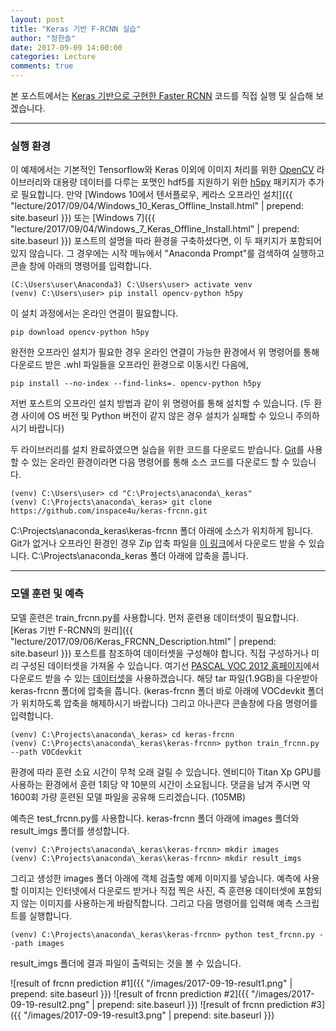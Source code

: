 ```yaml
---
layout: post
title: "Keras 기반 F-RCNN 실습"
author: "정한솔"
date: 2017-09-09 14:00:00
categories: Lecture
comments: true
---
```


본 포스트에서는 [Keras 기반으로 구현한 Faster RCNN](https://github.com/inspace4u/keras-frcnn) 코드를 직접 실행 및 실습해 보겠습니다.

---

### 실행 환경

이 예제에서는 기본적인 Tensorflow와 Keras 이외에 이미지 처리를 위한 [OpenCV](http://opencv.org/) 라이브러리와 대용량 데이터를 다루는 포맷인 hdf5를 지원하기 위한 [h5py](http://www.h5py.org/) 패키지가 추가로 필요합니다. 만약 [Windows 10에서 텐서플로우, 케라스 오프라인 설치]({{ "lecture/2017/09/04/Windows_10_Keras_Offline_Install.html" | prepend: site.baseurl }}) 또는 [Windows 7]({{ "lecture/2017/09/04/Windows_7_Keras_Offline_Install.html" | prepend: site.baseurl }}) 포스트의 설명을 따라 환경을 구축하셨다면, 이 두 패키지가 포함되어 있지 않습니다. 그 경우에는 시작 메뉴에서 "Anaconda Prompt"를 검색하여 실행하고 콘솔 창에 아래의 명령어를 입력합니다.

```
(C:\Users\user\Anaconda3) C:\Users\user> activate venv
(venv) C:\Users\user> pip install opencv-python h5py
```

이 설치 과정에서는 온라인 연결이 필요합니다.

```
pip download opencv-python h5py
```

완전한 오프라인 설치가 필요한 경우 온라인 연결이 가능한 환경에서 위 명령어를 통해 다운로드 받은 .whl 파일들을 오프라인 환경으로 이동시킨 다음에,

```
pip install --no-index --find-links=. opencv-python h5py
```

저번 포스트의 오프라인 설치 방법과 같이 위 명령어를 통해 설치할 수 있습니다. (두 환경 사이에 OS 버전 및 Python 버전이 같지 않은 경우 설치가 실패할 수 있으니 주의하시기 바랍니다)

두 라이브러리를 설치 완료하였으면 실습을 위한 코드를 다운로드 받습니다. [Git](https://git-scm.com/)를 사용할 수 있는 온라인 환경이라면 다음 명령어를 통해 소스 코드를 다운로드 할 수 있습니다.

```
(venv) C:\Users\user> cd "C:\Projects\anaconda\_keras"
(venv) C:\Projects\anaconda\_keras> git clone https://github.com/inspace4u/keras-frcnn.git
```

C:\Projects\anaconda\_keras\keras-frcnn 폴더 아래에 소스가 위치하게 됩니다. Git가 없거나 오프라인 환경인 경우 Zip 압축 파일을 [이 링크](https://github.com/inspace4u/keras-frcnn/archive/master.zip)에서 다운로드 받을 수 있습니다. C:\Projects\anaconda\_keras 폴더 아래에 압축을 풉니다.

---

### 모델 훈련 및 예측

모델 훈련은 train_frcnn.py를 사용합니다. 먼저 훈련용 데이터셋이 필요합니다. [Keras 기반 F-RCNN의 원리]({{ "lecture/2017/09/06/Keras_FRCNN_Description.html" | prepend: site.baseurl }}) 포스트를 참조하여 데이터셋을 구성해야 합니다. 직접 구성하거나 미리 구성된 데이터셋을 가져올 수 있습니다. 여기선 [PASCAL VOC 2012 홈페이지](http://host.robots.ox.ac.uk/pascal/VOC/voc2012/index.html)에서 다운로드 받을 수 있는 [데이터셋](http://host.robots.ox.ac.uk/pascal/VOC/voc2012/VOCtrainval_11-May-2012.tar)을 사용하겠습니다. 해당 tar 파일(1.9GB)을 다운받아 keras-frcnn 폴더에 압축을 풉니다. (keras-frcnn 폴더 바로 아래에 VOCdevkit 폴더가 위치하도록 압축을 해제하시기 바랍니다) 그리고 아나콘다 콘솔창에 다음 명령어를 입력합니다.

```
(venv) C:\Projects\anaconda\_keras> cd keras-frcnn
(venv) C:\Projects\anaconda\_keras\keras-frcnn> python train_frcnn.py --path VOCdevkit
```

환경에 따라 훈련 소요 시간이 무척 오래 걸릴 수 있습니다. 엔비디아 Titan Xp GPU를 사용하는 환경에서 훈련 1회당 약 10분의 시간이 소요됩니다. 댓글을 남겨 주시면 약 1600회 가량 훈련된 모델 파일을 공유해 드리겠습니다. (105MB)

예측은 test_frcnn.py를 사용합니다. keras-frcnn 폴더 아래에 images 폴더와 result_imgs 폴더를 생성합니다.

```
(venv) C:\Projects\anaconda\_keras\keras-frcnn> mkdir images
(venv) C:\Projects\anaconda\_keras\keras-frcnn> mkdir result_imgs
```

그리고 생성한 images 폴더 아래에 객체 검출할 예제 이미지를 넣습니다. 예측에 사용할 이미지는 인터넷에서 다운로드 받거나 직접 찍은 사진, 즉 훈련용 데이터셋에 포함되지 않는 이미지를 사용하는게 바람직합니다. 그리고 다음 명령어를 입력해 예측 스크립트를 실행합니다.

```
(venv) C:\Projects\anaconda\_keras\keras-frcnn> python test_frcnn.py --path images
```

result_imgs 폴더에 결과 파일이 출력되는 것을 볼 수 있습니다.

![result of frcnn prediction #1]({{ "/images/2017-09-19-result1.png" | prepend: site.baseurl }})
![result of frcnn prediction #2]({{ "/images/2017-09-19-result2.png" | prepend: site.baseurl }})
![result of frcnn prediction #3]({{ "/images/2017-09-19-result3.png" | prepend: site.baseurl }})